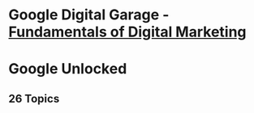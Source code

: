 # Google Digital Garage - <a href="https://learndigital.withgoogle.com/digitalgarage/course/digital-marketing">Fundamentals of Digital Marketing
</a>

# Google Unlocked

## 26 Topics

